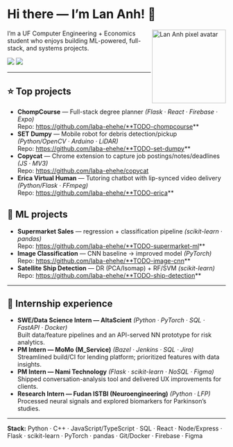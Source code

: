 <!-- Profile README for Lan Anh Do -->
<h1>Hi there — I’m Lan Anh! 👋</h1>

<img align="right" src="assets/pixel-lan-anh.png" width="170" alt="Lan Anh pixel avatar" />

I’m a UF Computer Engineering + Economics student who enjoys building ML-powered, full-stack, and systems projects.

<a href="https://www.linkedin.com/in/lananhnguyendo/"><img src="https://img.shields.io/badge/LinkedIn-0A66C2?logo=linkedin&logoColor=fff"></a>
<a href="mailto:lananhdo2905@gmail.com"><img src="https://img.shields.io/badge/Email-lananhdo2905%40gmail.com-EA4335?logo=gmail&logoColor=fff"></a>

---

## ⭐ Top projects
- **ChompCourse** — Full-stack degree planner *(Flask · React · Firebase · Expo)*  
  Repo: https://github.com/laba-ehehe/**TODO-chompcourse**
- **SET Dumpy** — Mobile robot for debris detection/pickup *(Python/OpenCV · Arduino · LiDAR)*  
  Repo: https://github.com/laba-ehehe/**TODO-set-dumpy**
- **Copycat** — Chrome extension to capture job postings/notes/deadlines *(JS · MV3)*  
  Repo: https://github.com/laba-ehehe/copycat
- **Erica Virtual Human** — Tutoring chatbot with lip-synced video delivery *(Python/Flask · FFmpeg)*  
  Repo: https://github.com/laba-ehehe/**TODO-erica**

## 🧠 ML projects
- **Supermarket Sales** — regression + classification pipeline *(scikit-learn · pandas)*  
  Repo: https://github.com/laba-ehehe/**TODO-supermarket-ml**
- **Image Classification** — CNN baseline → improved model *(PyTorch)*  
  Repo: https://github.com/laba-ehehe/**TODO-image-cnn**
- **Satellite Ship Detection** — DR (PCA/Isomap) + RF/SVM *(scikit-learn)*  
  Repo: https://github.com/laba-ehehe/**TODO-ship-detection**

---

## 💼 Internship experience
- **SWE/Data Science Intern — AltaScient** *(Python · PyTorch · SQL · FastAPI · Docker)*  
  Built data/feature pipelines and an API-served NN prototype for risk analytics.
- **PM Intern — MoMo (M_Service)** *(Bazel · Jenkins · SQL · Jira)*  
  Streamlined build/CI for lending platform; prioritized features with data insights.
- **PM Intern — Nami Technology** *(Flask · scikit-learn · NoSQL · Figma)*  
  Shipped conversation-analysis tool and delivered UX improvements for clients.
- **Research Intern — Fudan ISTBI (Neuroengineering)** *(Python · LFP)*  
  Processed neural signals and explored biomarkers for Parkinson’s studies.

---

**Stack:** Python · C++ · JavaScript/TypeScript · SQL · React · Node/Express · Flask · scikit-learn · PyTorch · pandas · Git/Docker · Firebase · Figma
